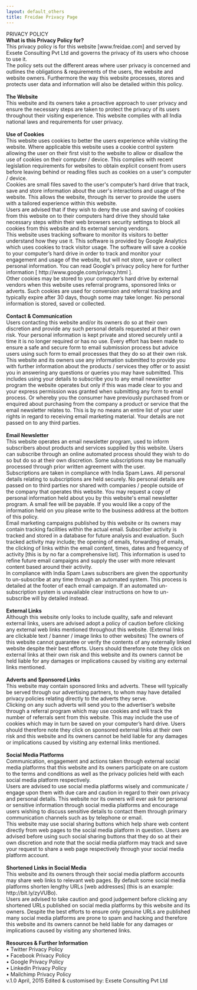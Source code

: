 ```yaml
---
layout: default_others
title: Freidae Privacy Page
---
```

<div class="col-md-1">
 PRIVACY POLICY
</div>
<div class="col-md-11" id="prvcy-main-txt"><b>What is this Privacy Policy for?</b><br>
This privacy policy is for this website [www.freidae.com] and served by Exsete Consulting Pvt Ltd and governs the privacy of its users who choose to use it.<br>
The policy sets out the different areas where user privacy is concerned and outlines the obligations & requirements of the users, the website and website owners. Furthermore the way this website processes, stores and protects user data and information will also be detailed within this policy.<br><br>
<b>The Website<br></b>
This website and its owners take a proactive approach to user privacy and ensure the necessary steps are taken to protect the privacy of its users throughout their visiting experience. This website complies with all India national laws and requirements for user privacy.<br><br>
<b>Use of Cookies</b><br>
This website uses cookies to better the users experience while visiting the website. Where applicable this website uses a cookie control system allowing the user on their first visit to the website to allow or disallow the use of cookies on their computer / device. This complies with recent legislation requirements for websites to obtain explicit consent from users before leaving behind or reading files such as cookies on a user's computer / device.<br>
Cookies are small files saved to the user's computer’s hard drive that track, save and store information about the user's interactions and usage of the website. This allows the website, through its server to provide the users with a tailored experience within this website.<br>
Users are advised that if they wish to deny the use and saving of cookies from this website on to their computers hard drive they should take necessary steps within their web browsers security settings to block all cookies from this website and its external serving vendors.<br>
This website uses tracking software to monitor its visitors to better understand how they use it. This software is provided by Google Analytics which uses cookies to track visitor usage. The software will save a cookie to your computer’s hard drive in order to track and monitor your engagement and usage of the website, but will not store, save or collect personal information. You can read Google's privacy policy here for further information [ http://www.google.com/privacy.html ].<br>
Other cookies may be stored to your computer’s hard drive by external vendors when this website uses referral programs, sponsored links or adverts. Such cookies are used for conversion and referral tracking and typically expire after 30 days, though some may take longer. No personal information is stored, saved or collected.<br><br>
<b>Contact & Communication</b><br>
Users contacting this website and/or its owners do so at their own discretion and provide any such personal details requested at their own risk. Your personal information is kept private and stored securely until a time it is no longer required or has no use. Every effort has been made to ensure a safe and secure form to email submission process but advice users using such form to email processes that they do so at their own risk.
This website and its owners use any information submitted to provide you with further information about the products / services they offer or to assist you in answering any questions or queries you may have submitted. This includes using your details to subscribe you to any email newsletter program the website operates but only if this was made clear to you and your express permission was granted when submitting any form to email process. Or whereby you the consumer have previously purchased from or enquired about purchasing from the company a product or service that the email newsletter relates to. This is by no means an entire list of your user rights in regard to receiving email marketing material. Your details are not passed on to any third parties.<br><br>
<b>Email Newsletter</b><br>
This website operates an email newsletter program, used to inform subscribers about products and services supplied by this website. Users can subscribe through an online automated process should they wish to do so but do so at their own discretion. Some subscriptions may be manually processed through prior written agreement with the user.<br>
Subscriptions are taken in compliance with India Spam Laws. All personal details relating to subscriptions are held securely. No personal details are passed on to third parties nor shared with companies / people outside of the company that operates this website. You may request a copy of personal information held about you by this website's email newsletter program. A small fee will be payable. If you would like a copy of the information held on you please write to the business address at the bottom of this policy.<br>
Email marketing campaigns published by this website or its owners may contain tracking facilities within the actual email. Subscriber activity is tracked and stored in a database for future analysis and evaluation. Such tracked activity may include; the opening of emails, forwarding of emails, the clicking of links within the email content, times, dates and frequency of activity [this is by no far a comprehensive list].
This information is used to refine future email campaigns and supply the user with more relevant content based around their activity.<br>
In compliance with India Spam Laws subscribers are given the opportunity to un-subscribe at any time through an automated system. This process is detailed at the footer of each email campaign. If an automated un-subscription system is unavailable clear instructions on how to un-subscribe will by detailed instead.<br><br>
<b>External Links</b><br>
Although this website only looks to include quality, safe and relevant external links, users are advised adopt a policy of caution before clicking any external web links mentioned throughout this website. (External links are clickable text / banner / image links to other websites)
The owners of this website cannot guarantee or verify the contents of any externally linked website despite their best efforts. Users should therefore note they click on external links at their own risk and this website and its owners cannot be held liable for any damages or implications caused by visiting any external links mentioned.<br><br>
<b>Adverts and Sponsored Links</b><br>
This website may contain sponsored links and adverts. These will typically be served through our advertising partners, to whom may have detailed privacy policies relating directly to the adverts they serve.<br>
Clicking on any such adverts will send you to the advertiser’s website through a referral program which may use cookies and will track the number of referrals sent from this website. This may include the use of cookies which may in turn be saved on your computer’s hard drive. Users should therefore note they click on sponsored external links at their own risk and this website and its owners cannot be held liable for any damages or implications caused by visiting any external links mentioned.<br><br>
<b>Social Media Platforms</b><br>
Communication, engagement and actions taken through external social media platforms that this website and its owners participate on are custom to the terms and conditions as well as the privacy policies held with each social media platform respectively.<br>
Users are advised to use social media platforms wisely and communicate / engage upon them with due care and caution in regard to their own privacy and personal details. This website nor its owners will ever ask for personal or sensitive information through social media platforms and encourage users wishing to discuss sensitive details to contact them through primary communication channels such as by telephone or email.<br>
This website may use social sharing buttons which help share web content directly from web pages to the social media platform in question. Users are advised before using such social sharing buttons that they do so at their own discretion and note that the social media platform may track and save your request to share a web page respectively through your social media platform account.<br><br>
<b>Shortened Links in Social Media</b><br>
This website and its owners through their social media platform accounts may share web links to relevant web pages. By default some social media platforms shorten lengthy URLs [web addresses] (this is an example: http://bit.ly/zyVUBo). <br>
Users are advised to take caution and good judgement before clicking any shortened URLs published on social media platforms by this website and its owners. Despite the best efforts to ensure only genuine URLs are published many social media platforms are prone to spam and hacking and therefore this website and its owners cannot be held liable for any damages or implications caused by visiting any shortened links.<br><br>
<b>Resources & Further Information</b><br>
•	Twitter Privacy Policy<br>
•	Facebook Privacy Policy<br>
•	Google Privacy Policy<br>
•	Linkedin Privacy Policy<br>
•	Mailchimp Privacy Policy<br>
v.1.0 April, 2015 Edited & customised by: Exsete Consulting Pvt Ltd</div>
